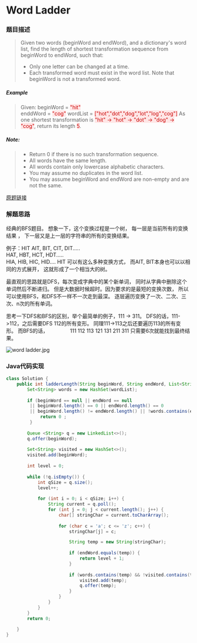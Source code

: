 # Word Ladder
### 题目描述

>Given two words (beginWord and endWord), and a dictionary's word list, find the length of shortest transformation sequence from beginWord to endWord, such that:
>- Only one letter can be changed at a time.
>- Each transformed word must exist in the word list. Note that beginWord is not a transformed word.

##### Example
>Given:
beginWord = <span style="background-color:#ffe6e6"><font color=#cc0000 >"hit"</font></span>
<br>enddWord = <span style="background-color:#ffe6e6"><font color=#cc0000 >"cog"</font></span>
wordList = <span style="background-color:#ffe6e6"><font color=#cc0000 >["hot","dot","dog","lot","log","cog"]</font></span>
As one shortest transformation is <span style="background-color:#ffe6e6"><font color=#cc0000 >"hit" -> "hot" -> "dot" -> "dog" -> "cog"</font></span>,
return its length <span style="background-color:#ffe6e6"><font color=#cc0000 >5</font></span>.

##### Note:
>- Return 0 if there is no such transformation sequence.
>- All words have the same length.
>- All words contain only lowercase alphabetic characters.
>- You may assume no duplicates in the word list.
>- You may assume beginWord and endWord are non-empty and are not the same.

[原题链接](https://leetcode.com/problems/word-ladder/description/)

### 解题思路

 经典的BFS题目。
 想象一下，这个变换过程是一个树，
 每一层是当前所有的变换结果 ，
 下一层又是上一层的字符串的所有的变换结果。
 
例子：HIT
 AIT, BIT, CIT, DIT.....     
 HAT, HBT, HCT, HDT.....    
 HIA, HIB, HIC, HID....
 HIT 可以有这么多种变换方式，
 而AIT, BIT本身也可以以相同的方式展开，
 这就形成了一个相当大的树。
  
 最直观的思路就是DFS，每次变成字典中的某个新单词，
 同时从字典中删除这个单词然后不断递归。
 但是大数据时候超时。因为要求的是最短的变换次数，
 所以可以使用BFS，和DFS不一样不一次走到最深。
 逐层遍历变换了一次、二次、三次、n次的所有单词。
  
 思考一下DFS和BFS的区别，举个最简单的例子，111 -> 311。
 DFS的话，111->112，之后需要DFS 112的所有变形。
 同理111->113之后还要遍历113的所有变形。
 而BFS的话，
    111
                               112  113 121 131  211  311
 只需要6次就能找到最终结果。


![word ladder.jpg](http://upload-images.jianshu.io/upload_images/318609-19d340952ed87d09.jpg?imageMogr2/auto-orient/strip%7CimageView2/2/w/1240)


###  Java代码实现

``` java
class Solution {
    public int ladderLength(String beginWord, String endWord, List<String> wordList) {
        Set<String> words = new HashSet(wordList);
        
        if (beginWord == null || endWord == null 
         || beginWord.length() == 0 || endWord.length() == 0
         || beginWord.length() != endWord.length() || !words.contains(endWord)) {
             return 0 ;
         }
        
        Queue <String> q = new LinkedList<>();
        q.offer(beginWord);
        
        Set<String> visited = new HashSet<>();
        visited.add(beginWord);
        
        int level = 0;
        
        while (!q.isEmpty()) {
            int qSize = q.size();
            level++;
            
            for (int i = 0; i < qSize; i++) {
                String current = q.poll();
                for (int j = 0; j < current.length(); j++) {
                    char[] stringChar = current.toCharArray();
        
                    for (char c = 'a'; c <= 'z'; c++) {
                        stringChar[j] = c;

                        String temp = new String(stringChar);
                        
                        if (endWord.equals(temp)) {
                            return level + 1;
                        }
                        
                        if (words.contains(temp) && !visited.contains(temp)) {
                            visited.add(temp);
                            q.offer(temp);
                        }
                    }
                }
            }
        }
        return 0;
        
    }
}
```